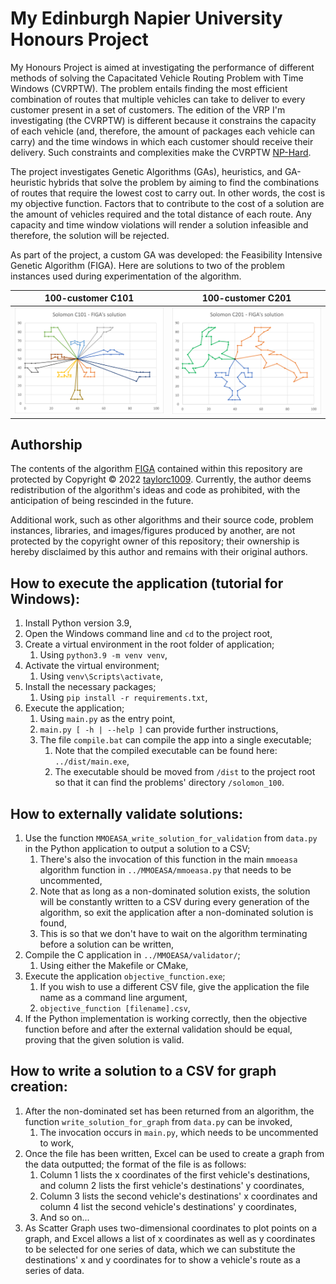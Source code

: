 # My Edinburgh Napier University Honours Project

My Honours Project is aimed at investigating the performance of different methods of solving the Capacitated Vehicle Routing Problem with Time Windows (CVRPTW). The problem entails finding the most efficient combination of routes that multiple vehicles can take to deliver to every customer present in a set of customers. The edition of the VRP I'm investigating (the CVRPTW) is different because it constrains the capacity of each vehicle (and, therefore, the amount of packages each vehicle can carry) and the time windows in which each customer should receive their delivery. Such constraints and complexities make the CVRPTW [NP-Hard](https://en.wikipedia.org/wiki/NP-hardness).

The project investigates Genetic Algorithms (GAs), heuristics, and GA-heuristic hybrids that solve the problem by aiming to find the combinations of routes that require the lowest cost to carry out. In other words, the cost is my objective function. Factors that to contribute to the cost of a solution are the amount of vehicles required and the total distance of each route. Any capacity and time window violations will render a solution infeasible and therefore, the solution will be rejected.

As part of the project, a custom GA was developed: the Feasibility Intensive Genetic Algorithm (FIGA). Here are solutions to two of the problem instances used during experimentation of the algorithm.

| 100-customer C101                      | 100-customer C201                      |
|----------------------------------------|----------------------------------------|
| <img src='figures/custom-ga-c101.png'> | <img src='figures/custom-ga-c201.png'> |

## Authorship
The contents of the algorithm [FIGA](https://github.com/taylorc1009/Honours-Project/tree/main/FIGA) contained within this repository are protected by Copyright © 2022 [taylorc1009](https://github.com/taylorc1009). Currently, the author deems redistribution of the algorithm's ideas and code as prohibited, with the anticipation of being rescinded in the future.

Additional work, such as other algorithms and their source code, problem instances, libraries, and images/figures produced by another, are not protected by the copyright owner of this repository; their ownership is hereby disclaimed by this author and remains with their original authors.

## How to execute the application (tutorial for Windows):
1. Install Python version 3.9,
2. Open the Windows command line and `cd` to the project root,
3. Create a virtual environment in the root folder of application;
   1. Using `python3.9 -m venv venv`,
4. Activate the virtual environment;
   1. Using `venv\Scripts\activate`,
5. Install the necessary packages;
   1. Using `pip install -r requirements.txt`,
6. Execute the application;
   1. Using `main.py` as the entry point,
   2. `main.py [ -h | --help ]` can provide further instructions,
   3. The file `compile.bat` can compile the app into a single executable;
      1. Note that the compiled executable can be found here: `../dist/main.exe`,
      2. The executable should be moved from `/dist` to the project root so that it can find the problems' directory `/solomon_100`.

## How to externally validate solutions:
1. Use the function `MMOEASA_write_solution_for_validation` from `data.py` in the Python application to output a solution to a CSV;
   1. There's also the invocation of this function in the main `mmoeasa` algorithm function in `../MMOEASA/mmoeasa.py` that needs to be uncommented,
   2. Note that as long as a non-dominated solution exists, the solution will be constantly written to a CSV during every generation of the algorithm, so exit the application after a non-dominated solution is found,
   3. This is so that we don't have to wait on the algorithm terminating before a solution can be written,
2. Compile the C application in `../MMOEASA/validator/`;
   1. Using either the Makefile or CMake,
3. Execute the application `objective_function.exe`;
   1. If you wish to use a different CSV file, give the application the file name as a command line argument,
   2. `objective_function [filename].csv`,
4. If the Python implementation is working correctly, then the objective function before and after the external validation should be equal, proving that the given solution is valid.

## How to write a solution to a CSV for graph creation:
1. After the non-dominated set has been returned from an algorithm, the function `write_solution_for_graph` from `data.py` can be invoked,
   1. The invocation occurs in `main.py`, which needs to be uncommented to work,
2. Once the file has been written, Excel can be used to create a graph from the data outputted; the format of the file is as follows:
   1. Column 1 lists the x coordinates of the first vehicle's destinations, and column 2 lists the first vehicle's destinations' y coordinates,
   2. Column 3 lists the second vehicle's destinations' x coordinates and column 4 list the second vehicle's destinations' y coordinates,
   3. And so on...
3. As Scatter Graph uses two-dimensional coordinates to plot points on a graph, and Excel allows a list of x coordinates as well as y coordinates to be selected for one series of data, which we can substitute the destinations' x and y coordinates for to show a vehicle's route as a series of data.
